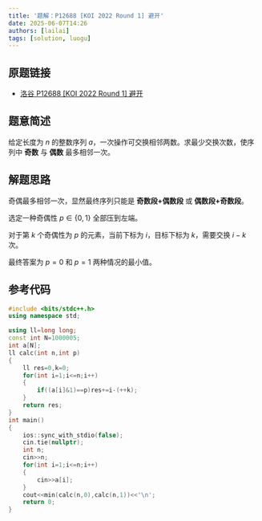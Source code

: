 ```yaml
---
title: '题解：P12688 [KOI 2022 Round 1] 避开'
date: 2025-06-07T14:26
authors: [lailai]
tags: [solution, luogu]
---
```


## 原题链接

- [洛谷 P12688 [KOI 2022 Round 1] 避开](https://www.luogu.com.cn/problem/P12688)

<!-- truncate -->

## 题意简述

给定长度为 $n$ 的整数序列 $a$，一次操作可交换相邻两数。求最少交换次数，使序列中 **奇数** 与 **偶数** 最多相邻一次。

## 解题思路

奇偶最多相邻一次，显然最终序列只能是 **奇数段+偶数段** 或 **偶数段+奇数段**。

选定一种奇偶性 $p\in\{0,1\}$ 全部压到左端。

对于第 $k$ 个奇偶性为 $p$ 的元素，当前下标为 $i$，目标下标为 $k$，需要交换 $i-k$ 次。

最终答案为 $p=0$ 和 $p=1$ 两种情况的最小值。

## 参考代码

```cpp
#include <bits/stdc++.h>
using namespace std;

using ll=long long;
const int N=1000005;
int a[N];
ll calc(int n,int p)
{
	ll res=0,k=0;
	for(int i=1;i<=n;i++)
	{
		if((a[i]&1)==p)res+=i-(++k);
	}
	return res;
}
int main()
{
	ios::sync_with_stdio(false);
	cin.tie(nullptr);
	int n;
	cin>>n;
	for(int i=1;i<=n;i++)
	{
		cin>>a[i];
	}
	cout<<min(calc(n,0),calc(n,1))<<'\n';
	return 0;
}
```
